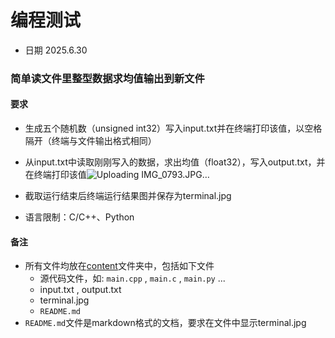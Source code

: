 # 编程测试
- 日期 2025.6.30
### 简单读文件里整型数据求均值输出到新文件
#### 要求
- 生成五个随机数（unsigned int32）写入input.txt并在终端打印该值，以空格隔开（终端与文件输出格式相同）
- 从input.txt中读取刚刚写入的数据，求出均值（float32），写入output.txt，并在终端打印该值![Uploading IMG_0793.JPG…]()

- 截取运行结束后终端运行结果图并保存为terminal.jpg
- 语言限制：C/C++、Python
#### 备注
- 所有文件均放在[content](/work_1/content/)文件夹中，包括如下文件
    - 源代码文件，如: `main.cpp` , `main.c` , `main.py` ...
    - input.txt , output.txt
    - terminal.jpg
    - `README.md`
- `README.md`文件是markdown格式的文档，要求在文件中显示terminal.jpg
